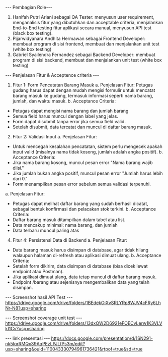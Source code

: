 
--- Pembagian Role---
1. Hanifah Putri Ariani sebagai QA Tester: menyusun user requirement, menganalisis fitur yang dibutuhkan dan acceptable criteria, menjalankan End-to-End testing fitur aplikasi secara manual, menyusun API test (black box testing). 
2. Pijarwidyanara Andhita Hermawan sebagai Frontend Developer: membuat program di sisi frontend, membuat dan menjalankan unit test (white box testing)
3. Gabriel Syailendra Fernandez sebagai Backend Developer: membuat program di sisi backend, membuat dan menjalankan unit test (white box testing)

--- Penjelasan Fitur & Acceptence criteria ---
1. Fitur 1: Form Pencatatan Barang Masuk
a. Penjelasan Fitur:
Petugas gudang harus dapat dengan mudah mengisi formulir untuk mencatat barang masuk ke gudang, termasuk informasi seperti nama barang, jumlah, dan waktu masuk.
b. Acceptance Criteria:
- Petugas dapat mengisi nama barang dan jumlah barang
- Semua field harus muncul dengan label yang jelas.
- Form dapat disubmit tanpa error jika semua field valid.
- Setelah disubmit, data tercatat dan muncul di daftar barang masuk.

2. Fitur 2: Validasi Input
a. Penjelasan Fitur:
- Untuk mencegah kesalahan pencatatan, sistem perlu mengecek apakah input valid (misalnya nama tidak kosong, jumlah adalah angka positif).
b. Acceptance Criteria:
- Jika nama barang kosong, muncul pesan error "Nama barang wajib diisi."
- Jika jumlah bukan angka positif, muncul pesan error "Jumlah harus lebih dari 0."
- Form menampilkan pesan error sebelum semua validasi terpenuhi.

a. Penjelasan Fitur:
- Petugas dapat melihat daftar barang yang sudah berhasil dicatat, sebagai bentuk konfirmasi dan pelacakan stok terkini.
b. Acceptance Criteria:
- Daftar barang masuk ditampilkan dalam tabel atau list.
- Data mencakup minimal: nama barang, dan jumlah
- Data terbaru muncul paling atas

4. Fitur 4: Persistensi Data di Backend
a. Penjelasan Fitur:
- Data barang masuk harus disimpan di database, agar tidak hilang walaupun halaman di-refresh atau aplikasi dimuat ulang.
b. Acceptance Criteria:
- Setelah form dikirim, data disimpan di database (bisa dicek lewat endpoint atau Postman).
- Jika aplikasi dimuat ulang, data tetap muncul di daftar barang masuk.
- Endpoint /barang atau sejenisnya mengembalikan data yang telah disimpan.

--- Screenshot hasil API Test ---
https://drive.google.com/drive/folders/1BEdekOiXvSRLYRp8WJV4cFRy6LhNr-N8?usp=sharing

--- Screenshot coverage unit test ---
https://drive.google.com/drive/folders/13dxQW2D6921eFOECvLerw1K3VLVkI1Cv?usp=sharing

--- link presentasi ---
https://docs.google.com/presentation/d/1SN291-nk5IqrRMQx39AqPEzLPJLfPs3m/edit?usp=sharing&ouid=110043330794961736421&rtpof=true&sd=true
